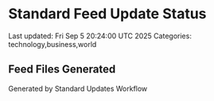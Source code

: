 # Standard Feed Update Status
Last updated: Fri Sep  5 20:24:00 UTC 2025
Categories: technology,business,world

## Feed Files Generated

Generated by Standard Updates Workflow
